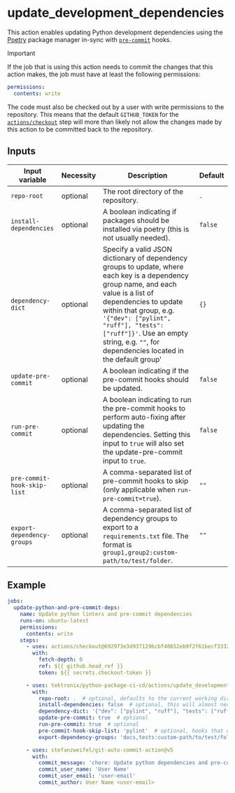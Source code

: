 # update_development_dependencies

This action enables updating Python development dependencies using the
[Poetry](https://python-poetry.org/) package manager in-sync with
[`pre-commit`](https://pre-commit.com/) hooks.

> [!IMPORTANT]
> If the job that is using this action needs to commit the changes that this action makes, the job
> must have at least the following permissions:
>
> ```yaml
> permissions:
>   contents: write
> ```
>
> The code must also be checked out by a user with write permissions to the repository. This
> means that the default `GITHUB_TOKEN` for the
> [`actions/checkout`](https://github.com/actions/checkout) step will more than
> likely not allow the changes made by this action to be committed back to the repository.

## Inputs

| Input variable              | Necessity | Description                                                                                                                                                                                                                                                                                                              | Default |
| --------------------------- | --------- | ------------------------------------------------------------------------------------------------------------------------------------------------------------------------------------------------------------------------------------------------------------------------------------------------------------------------ | ------- |
| `repo-root`                 | optional  | The root directory of the repository.                                                                                                                                                                                                                                                                                    | `.`     |
| `install-dependencies`      | optional  | A boolean indicating if packages should be installed via poetry (this is not usually needed).                                                                                                                                                                                                                            | `false` |
| `dependency-dict`           | optional  | Specify a valid JSON dictionary of dependency groups to update, where each key is a dependency group name, and each value is a list of dependencies to update within that group, e.g. `'{"dev": ["pylint", "ruff"], "tests": ["ruff"]}'`. Use an empty string, e.g. `""`, for dependencies located in the default group' | `{}`    |
| `update-pre-commit`         | optional  | A boolean indicating if the pre-commit hooks should be updated.                                                                                                                                                                                                                                                          | `false` |
| `run-pre-commit`            | optional  | A boolean indicating to run the pre-commit hooks to perform auto-fixing after updating the dependencies. Setting this input to `true` will also set the update-pre-commit input to `true`.                                                                                                                               | `false` |
| `pre-commit-hook-skip-list` | optional  | A comma-separated list of pre-commit hooks to skip (only applicable when `run-pre-commit=true`).                                                                                                                                                                                                                         | `""`    |
| `export-dependency-groups`  | optional  | A comma-separated list of dependency groups to export to a `requirements.txt` file. The format is `group1,group2:custom-path/to/test/folder`.                                                                                                                                                                            | `""`    |

## Example

```yaml
jobs:
  update-python-and-pre-commit-deps:
    name: Update python linters and pre-commit dependencies
    runs-on: ubuntu-latest
    permissions:
      contents: write
    steps:
      - uses: actions/checkout@692973e3d937129bcbf40652eb9f2f61becf3332
        with:
          fetch-depth: 0
          ref: ${{ github.head_ref }}
          token: ${{ secrets.checkout-token }}

      - uses: tektronix/python-package-ci-cd/actions/update_development_dependencies@v1.4.1
        with:
          repo-root: .  # optional, defaults to the current working directory
          install-dependencies: false  # optional, this will almost never need to be set to true
          dependency-dict: '{"dev": ["pylint", "ruff"], "tests": ["ruff"]}'  # optional, but without it nothing will get updated by Poetry
          update-pre-commit: true  # optional
          run-pre-commit: true  # optional
          pre-commit-hook-skip-list: 'pylint'  # optional, hooks that don't auto-fix things can (and probably should be) skipped
          export-dependency-groups: 'docs,tests:custom-path/to/test/folder'  # optional

      - uses: stefanzweifel/git-auto-commit-action@v5
        with:
          commit_message: 'chore: Update python dependencies and pre-commit dependencies.'
          commit_user_name: 'User Name'
          commit_user_email: 'user-email'
          commit_author: User Name <user-email>
```
